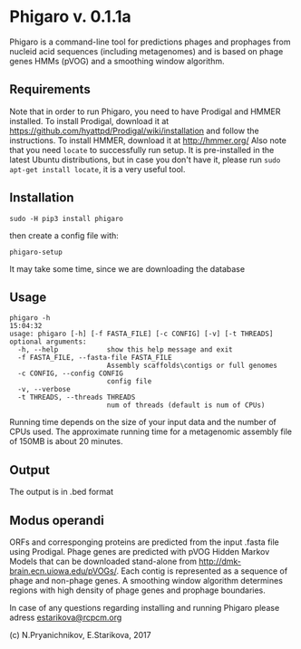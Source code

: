 # Phigaro v. 0.1.1a
Phigaro is a command-line tool for predictions phages and prophages from nucleid acid sequences (including metagenomes) and is based on phage genes HMMs (pVOG) and a smoothing window algorithm.

## Requirements
Note that in order to run Phigaro, you need to have Prodigal and HMMER installed.
To install Prodigal, download it at https://github.com/hyattpd/Prodigal/wiki/installation and follow the instructions.
To install HMMER, download it at http://hmmer.org/
Also note that you need `locate` to successfully run setup. It is pre-installed in the latest Ubuntu distributions, but in case you don't have it, please run `sudo apt-get install locate`, it is a very useful tool.

## Installation

```
sudo -H pip3 install phigaro
```
then create a config file with:
```
phigaro-setup
```
It may take some time, since we are downloading the database

## Usage

```
phigaro -h                                                                                                                                                                          15:04:32
usage: phigaro [-h] [-f FASTA_FILE] [-c CONFIG] [-v] [-t THREADS]
optional arguments:
  -h, --help            show this help message and exit
  -f FASTA_FILE, --fasta-file FASTA_FILE
                        Assembly scaffolds\contigs or full genomes
  -c CONFIG, --config CONFIG
                        config file
  -v, --verbose
  -t THREADS, --threads THREADS
                        num of threads (default is num of CPUs)
```
Running time depends on the size of your input data and the number of CPUs used.
The approximate running time for a metagenomic assembly file of 150MB is about 20 minutes.

## Output
The output is in .bed format

## Modus operandi
ORFs and corresponging proteins are predicted from the input .fasta file using Prodigal. Phage genes are predicted with pVOG Hidden Markov Models that can be downloaded stand-alone from http://dmk-brain.ecn.uiowa.edu/pVOGs/. Each contig is represented as a sequence of phage and non-phage genes. A smoothing window algorithm determines regions with high density of phage genes and prophage boundaries.

In case of any questions regarding installing and running Phigaro please adress estarikova@rcpcm.org

(c) N.Pryanichnikov, E.Starikova, 2017
